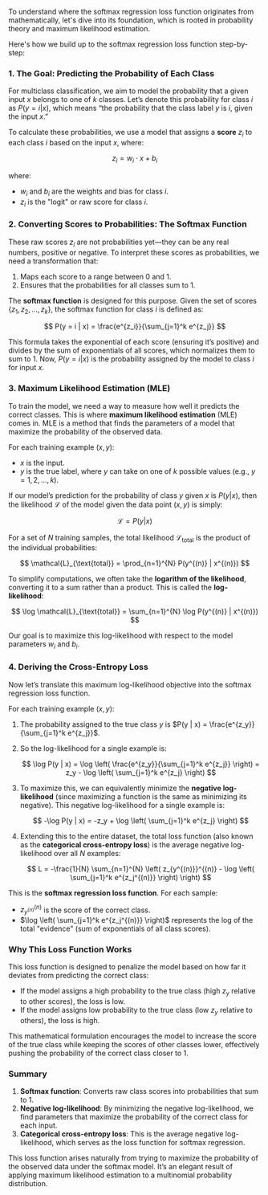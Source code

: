 To understand where the softmax regression loss function originates from mathematically, let's dive into its foundation, which is rooted in probability theory and maximum likelihood estimation. 

Here's how we build up to the softmax regression loss function step-by-step:

### 1. The Goal: Predicting the Probability of Each Class

For multiclass classification, we aim to model the probability that a given input $x$ belongs to one of $k$ classes. Let’s denote this probability for class $i$ as $P(y = i | x)$, which means “the probability that the class label $y$ is $i$, given the input $x$.”

To calculate these probabilities, we use a model that assigns a **score** $z_i$ to each class $i$ based on the input $x$, where:

$$
z_i = w_i \cdot x + b_i
$$

where:
- $w_i$ and $b_i$ are the weights and bias for class $i$.
- $z_i$ is the "logit" or raw score for class $i$.

### 2. Converting Scores to Probabilities: The Softmax Function

These raw scores $z_i$ are not probabilities yet—they can be any real numbers, positive or negative. To interpret these scores as probabilities, we need a transformation that:
1. Maps each score to a range between 0 and 1.
2. Ensures that the probabilities for all classes sum to 1.

The **softmax function** is designed for this purpose. Given the set of scores $\{ z_1, z_2, \ldots, z_k \}$, the softmax function for class $i$ is defined as:

$$
P(y = i | x) = \frac{e^{z_i}}{\sum_{j=1}^k e^{z_j}}
$$

This formula takes the exponential of each score (ensuring it’s positive) and divides by the sum of exponentials of all scores, which normalizes them to sum to 1. Now, $P(y = i | x)$ is the probability assigned by the model to class $i$ for input $x$.

### 3. Maximum Likelihood Estimation (MLE)

To train the model, we need a way to measure how well it predicts the correct classes. This is where **maximum likelihood estimation** (MLE) comes in. MLE is a method that finds the parameters of a model that maximize the probability of the observed data.

For each training example $(x, y)$:
- $x$ is the input.
- $y$ is the true label, where $y$ can take on one of $k$ possible values (e.g., $y = 1, 2, \dots, k$).

If our model’s prediction for the probability of class $y$ given $x$ is $P(y | x)$, then the likelihood $\mathcal{L}$ of the model given the data point $(x, y)$ is simply:

$$
\mathcal{L} = P(y | x)
$$

For a set of $N$ training samples, the total likelihood $\mathcal{L}_{\text{total}}$ is the product of the individual probabilities:

$$
\mathcal{L}_{\text{total}} = \prod_{n=1}^{N} P(y^{(n)} | x^{(n)})
$$

To simplify computations, we often take the **logarithm of the likelihood**, converting it to a sum rather than a product. This is called the **log-likelihood**:

$$
\log \mathcal{L}_{\text{total}} = \sum_{n=1}^{N} \log P(y^{(n)} | x^{(n)})
$$

Our goal is to maximize this log-likelihood with respect to the model parameters $w_i$ and $b_i$.

### 4. Deriving the Cross-Entropy Loss

Now let’s translate this maximum log-likelihood objective into the softmax regression loss function.

For each training example $(x, y)$:
1. The probability assigned to the true class $y$ is $P(y | x) = \frac{e^{z_y}}{\sum_{j=1}^k e^{z_j}}$.
2. So the log-likelihood for a single example is:

   $$
   \log P(y | x) = \log \left( \frac{e^{z_y}}{\sum_{j=1}^k e^{z_j}} \right) = z_y - \log \left( \sum_{j=1}^k e^{z_j} \right)
   $$

3. To maximize this, we can equivalently minimize the **negative log-likelihood** (since maximizing a function is the same as minimizing its negative). This negative log-likelihood for a single example is:

   $$
   -\log P(y | x) = -z_y + \log \left( \sum_{j=1}^k e^{z_j} \right)
   $$

4. Extending this to the entire dataset, the total loss function (also known as the **categorical cross-entropy loss**) is the average negative log-likelihood over all $N$ examples:

   $$
   L = -\frac{1}{N} \sum_{n=1}^{N} \left( z_{y^{(n)}}^{(n)} - \log \left( \sum_{j=1}^k e^{z_j^{(n)}} \right) \right)
   $$

This is the **softmax regression loss function**. For each sample:
- $z_{y^{(n)}}^{(n)}$ is the score of the correct class.
- $\log \left( \sum_{j=1}^k e^{z_j^{(n)}} \right)$ represents the log of the total "evidence" (sum of exponentials of all class scores).

### Why This Loss Function Works
This loss function is designed to penalize the model based on how far it deviates from predicting the correct class:
- If the model assigns a high probability to the true class (high $z_y$ relative to other scores), the loss is low.
- If the model assigns low probability to the true class (low $z_y$ relative to others), the loss is high.

This mathematical formulation encourages the model to increase the score of the true class while keeping the scores of other classes lower, effectively pushing the probability of the correct class closer to 1.

### Summary

1. **Softmax function**: Converts raw class scores into probabilities that sum to 1.
2. **Negative log-likelihood**: By minimizing the negative log-likelihood, we find parameters that maximize the probability of the correct class for each input.
3. **Categorical cross-entropy loss**: This is the average negative log-likelihood, which serves as the loss function for softmax regression.

This loss function arises naturally from trying to maximize the probability of the observed data under the softmax model. It’s an elegant result of applying maximum likelihood estimation to a multinomial probability distribution.